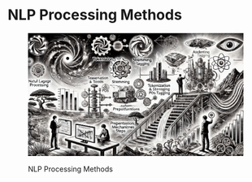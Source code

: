 # NLP Processing Methods



<div align="left"><figure><img src="../../.gitbook/assets/mlp-processing-methods-min.png" alt="" width="563"><figcaption><p>NLP Processing Methods</p></figcaption></figure></div>

